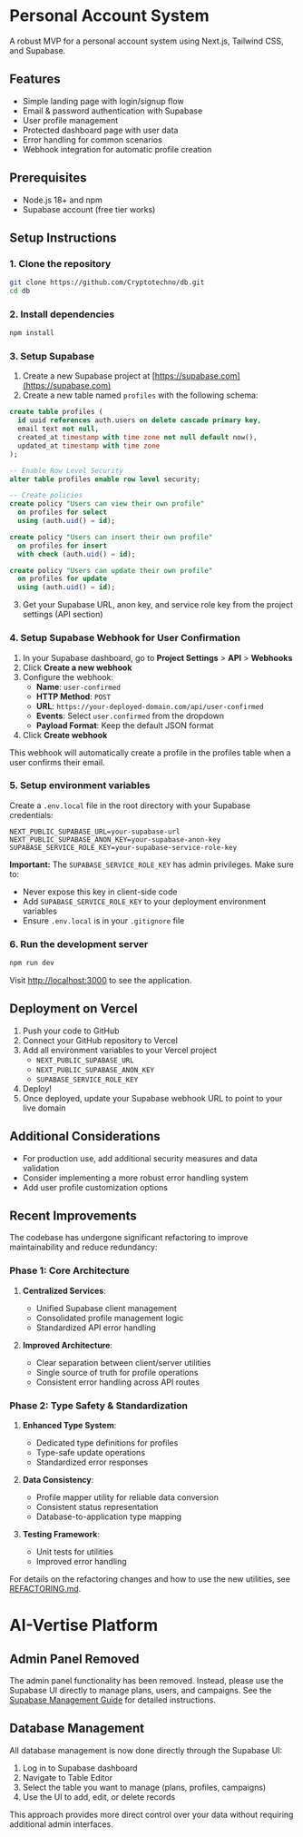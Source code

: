 # Personal Account System

A robust MVP for a personal account system using Next.js, Tailwind CSS, and Supabase.

## Features

- Simple landing page with login/signup flow
- Email & password authentication with Supabase
- User profile management
- Protected dashboard page with user data
- Error handling for common scenarios
- Webhook integration for automatic profile creation

## Prerequisites

- Node.js 18+ and npm
- Supabase account (free tier works)

## Setup Instructions

### 1. Clone the repository

```bash
git clone https://github.com/Cryptotechno/db.git
cd db
```

### 2. Install dependencies

```bash
npm install
```

### 3. Setup Supabase

1. Create a new Supabase project at [https://supabase.com](https://supabase.com)
2. Create a new table named `profiles` with the following schema:

```sql
create table profiles (
  id uuid references auth.users on delete cascade primary key,
  email text not null,
  created_at timestamp with time zone not null default now(),
  updated_at timestamp with time zone
);

-- Enable Row Level Security
alter table profiles enable row level security;

-- Create policies
create policy "Users can view their own profile" 
  on profiles for select 
  using (auth.uid() = id);

create policy "Users can insert their own profile" 
  on profiles for insert 
  with check (auth.uid() = id);

create policy "Users can update their own profile" 
  on profiles for update 
  using (auth.uid() = id);
```

3. Get your Supabase URL, anon key, and service role key from the project settings (API section)

### 4. Setup Supabase Webhook for User Confirmation

1. In your Supabase dashboard, go to **Project Settings** > **API** > **Webhooks**
2. Click **Create a new webhook**
3. Configure the webhook:
   - **Name**: `user-confirmed`
   - **HTTP Method**: `POST`
   - **URL**: `https://your-deployed-domain.com/api/user-confirmed`
   - **Events**: Select `user.confirmed` from the dropdown
   - **Payload Format**: Keep the default JSON format
4. Click **Create webhook**

This webhook will automatically create a profile in the profiles table when a user confirms their email.

### 5. Setup environment variables

Create a `.env.local` file in the root directory with your Supabase credentials:

```
NEXT_PUBLIC_SUPABASE_URL=your-supabase-url
NEXT_PUBLIC_SUPABASE_ANON_KEY=your-supabase-anon-key
SUPABASE_SERVICE_ROLE_KEY=your-supabase-service-role-key
```

**Important:** The `SUPABASE_SERVICE_ROLE_KEY` has admin privileges. Make sure to:
- Never expose this key in client-side code
- Add `SUPABASE_SERVICE_ROLE_KEY` to your deployment environment variables
- Ensure `.env.local` is in your `.gitignore` file

### 6. Run the development server

```bash
npm run dev
```

Visit [http://localhost:3000](http://localhost:3000) to see the application.

## Deployment on Vercel

1. Push your code to GitHub
2. Connect your GitHub repository to Vercel
3. Add all environment variables to your Vercel project
   - `NEXT_PUBLIC_SUPABASE_URL`
   - `NEXT_PUBLIC_SUPABASE_ANON_KEY`
   - `SUPABASE_SERVICE_ROLE_KEY`
4. Deploy!
5. Once deployed, update your Supabase webhook URL to point to your live domain

## Additional Considerations

- For production use, add additional security measures and data validation
- Consider implementing a more robust error handling system
- Add user profile customization options

## Recent Improvements

The codebase has undergone significant refactoring to improve maintainability and reduce redundancy:

### Phase 1: Core Architecture

1. **Centralized Services**:
   - Unified Supabase client management
   - Consolidated profile management logic
   - Standardized API error handling

2. **Improved Architecture**:
   - Clear separation between client/server utilities
   - Single source of truth for profile operations
   - Consistent error handling across API routes

### Phase 2: Type Safety & Standardization

1. **Enhanced Type System**:
   - Dedicated type definitions for profiles
   - Type-safe update operations
   - Standardized error responses

2. **Data Consistency**:
   - Profile mapper utility for reliable data conversion
   - Consistent status representation
   - Database-to-application type mapping

3. **Testing Framework**:
   - Unit tests for utilities
   - Improved error handling

For details on the refactoring changes and how to use the new utilities, see [REFACTORING.md](REFACTORING.md).

# AI-Vertise Platform

## Admin Panel Removed

The admin panel functionality has been removed. Instead, please use the Supabase UI directly to manage plans, users, and campaigns. See the [Supabase Management Guide](./SUPABASE_MANAGEMENT.md) for detailed instructions.

## Database Management

All database management is now done directly through the Supabase UI:

1. Log in to Supabase dashboard
2. Navigate to Table Editor
3. Select the table you want to manage (plans, profiles, campaigns)
4. Use the UI to add, edit, or delete records

This approach provides more direct control over your data without requiring additional admin interfaces.

